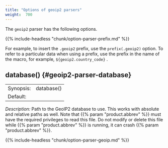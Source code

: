 ```yaml
---
title: "Options of geoip2 parsers"
weight:  700
---
```

<!-- DISCLAIMER: This file is based on the syslog-ng Open Source Edition documentation https://github.com/balabit/syslog-ng-ose-guides/commit/2f4a52ee61d1ea9ad27cb4f3168b95408fddfdf2 and is used under the terms of The syslog-ng Open Source Edition Documentation License. The file has been modified by Axoflow. -->

The `geoip2` parser has the following options.


{{% include-headless "chunk/option-parser-prefix.md" %}}

For example, to insert the `.geoip2` prefix, use the `prefix(.geoip2)` option. To refer to a particular data when using a prefix, use the prefix in the name of the macro, for example, `${geoip2.country_code}` .



## database() {#geoip2-parser-database}

|           |            |
| --------- | ---------- |
| Synopsis: | database() |
| Default:  |            |

*Description:* Path to the GeoIP2 database to use. This works with absolute and relative paths as well. Note that {{% param "product.abbrev" %}} must have the required privileges to read this file. Do not modify or delete this file while {{% param "product.abbrev" %}} is running, it can crash {{% param "product.abbrev" %}}.

{{% include-headless "chunk/option-parser-geoip.md" %}}

